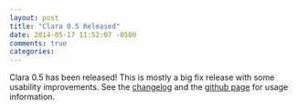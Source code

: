 ```yaml
---
layout: post
title: "Clara 0.5 Released"
date: 2014-05-17 11:52:07 -0500
comments: true
categories: 
---
```


Clara 0.5 has been released! This is mostly a big fix release with some usability improvements. See the [changelog](https://github.com/rbrush/clara-rules/blob/master/CHANGELOG.md) and the [github page](https://github.com/rbrush/clara-rules) for usage information.
